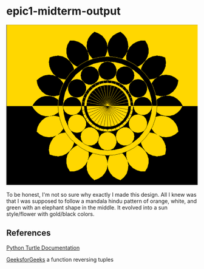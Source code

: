 # epic1-midterm-output #

![Mandala Output Picture](https://github.com/Jude310/epic1-midterm-output/blob/main/Mandala%20Full%20Drawing.png)

To be honest, I'm not so sure why exactly I made this design. All I knew was that I was supposed to follow a mandala hindu pattern of orange, white, and green with an elephant shape in the middle. It evolved into a sun style/flower with gold/black colors.

## References ##
[Python Turtle Documentation](https://docs.python.org/3/library/turtle.html)

[GeeksforGeeks](https://www.geeksforgeeks.org/python-reversing-tuple/) a function reversing tuples
